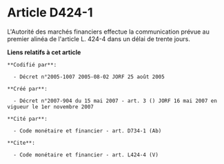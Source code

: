 # Article D424-1

L'Autorité des marchés financiers effectue la communication prévue au premier alinéa de l'article L. 424-4 dans un délai de
trente jours.

**Liens relatifs à cet article**

	**Codifié par**:

	  - Décret n°2005-1007 2005-08-02 JORF 25 août 2005

	**Créé par**:

	  - Décret n°2007-904 du 15 mai 2007 - art. 3 () JORF 16 mai 2007 en vigueur le 1er novembre 2007

	**Cité par**:

	  - Code monétaire et financier - art. D734-1 (Ab)

	**Cite**:

	  - Code monétaire et financier - art. L424-4 (V)
